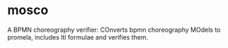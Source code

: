mosco
=====

A BPMN choreography verifier: COnverts bpmn choreography MOdels to promela, includes ltl formulae and verifies them.
